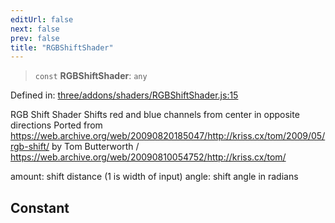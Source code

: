 ```yaml
---
editUrl: false
next: false
prev: false
title: "RGBShiftShader"
---
```


> `const` **RGBShiftShader**: `any`

Defined in: [three/addons/shaders/RGBShiftShader.js:15](https://github.com/DefinitelyMaybe/three-i18n/blob/fa57b79433d1c349ffb23a78727299c8d4190136/three/addons/shaders/RGBShiftShader.js#L15)

RGB Shift Shader
Shifts red and blue channels from center in opposite directions
Ported from https://web.archive.org/web/20090820185047/http://kriss.cx/tom/2009/05/rgb-shift/
by Tom Butterworth / https://web.archive.org/web/20090810054752/http://kriss.cx/tom/

amount: shift distance (1 is width of input)
angle: shift angle in radians

## Constant
